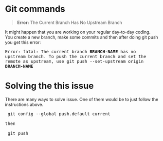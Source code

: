# Git commands

>**Error:** The Current Branch Has No Upstream Branch

It might happen that you are working on your regular day-to-day coding. You create a new branch, 
make some commits and then after doing git push you get this error:

<kbd>Error: fatal: The current branch **BRANCH-NAME** has no upstream branch.
To push the current branch and set the remote as upstream, use
git push --set-upstream origin **BRANCH-NAME**<kbd>

# Solving the this issue

There are many ways to solve issue. One of them would be to just follow the instructions above.
<pre>
<kbd> git config --global push.default current <kbd>

then

<kbd> git push <kbd>
</pre>
